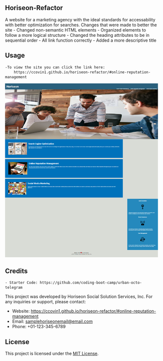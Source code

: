 ## Horiseon-Refactor

A website for a marketing agency with the ideal standards for accessability with better optimization for searches.
    Changes that were made to better the site
        - Changed non-semantic HTML elements
        - Organized elements to follow a more logical structure 
        - Changed the heading attributes to be in sequential order
        - All link function correctly 
        - Added a more descriptive title 


## Usage
    -To view the site you can click the link here: 
        https://ccovin1.github.io/horiseon-refactor/#online-reputation-management
![Alt text](assets/images/image-1.png)
## Credits
    - Starter Code: https://github.com/coding-boot-camp/urban-octo-telegram

This project was developed by Horiseon Social Solution Services, Inc. For any inquiries or support, please contact:

- Website: https://ccovin1.github.io/horiseon-refactor/#online-reputation-management
- Email: samplehoriseonemail@email.com
- Phone: +01-123-345-6789

## License

This project is licensed under the [MIT License](LICENSE).